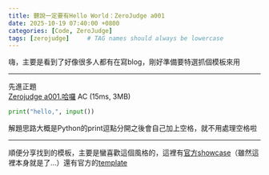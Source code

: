 ```yaml
---
title: 聽說一定要有Hello World：ZeroJudge a001
date: 2025-10-19 07:40:00 +0800
categories: [Code, ZeroJudge]
tags: [zerojudge]     # TAG names should always be lowercase
---
```


嗨，主要是看到了好像很多人都有在寫blog，剛好準備要特選抓個模板來用

---

先進正題  
[Zerojudge a001.哈囉](https://zerojudge.tw/ShowProblem?problemid=a001) AC (15ms, 3MB)
```py
print("hello,", input())
```
解題思路大概是Python的print逗點分開之後會自己加上空格，就不用處理空格啦

---

順便分享找到的模板，主要是蠻喜歡這個風格的，這裡有[官方showcase](https://chirpy.cotes.page)（雖然這裡本身就是了...）還有官方的[template](https://github.com/cotes2020/chirpy-starter)
